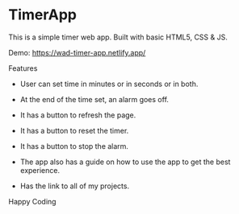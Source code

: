 # TimerApp
This is a simple timer web app. Built with basic HTML5, CSS & JS.

Demo: https://wad-timer-app.netlify.app/

Features
  
* User can set time in minutes or in seconds or in both.

* At the end of the time set, an alarm goes off.

* It has a button to refresh the page.

* It has a button to reset the timer.

* It has a button to stop the alarm.

* The app also has a guide on how to use the app to get the best experience.

* Has the link to all of my projects.



Happy Coding
